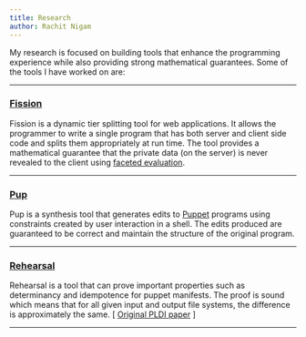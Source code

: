```yaml
---
title: Research
author: Rachit Nigam
---
```


My research is focused on building tools that enhance the programming experience
while also providing strong mathematical guarantees. Some of the tools I have worked
on are:

----------

### [Fission](https://github.com/plasma-umass/fission)
Fission is a dynamic tier splitting tool for web applications. It allows the
programmer to write a single program that has both server and client side code
and splits them appropriately at run time. The tool provides a mathematical
guarantee that the private data (on the server) is never revealed to the client
using [faceted evaluation](https://users.soe.ucsc.edu/~cormac/papers/popl12b.pdf).

----------

### [Pup](https://github.com/plasma-umass/pup)
Pup is a synthesis tool that generates edits to [Puppet](https://puppet.com/) programs using
constraints created by user interaction in a shell. The edits produced are guaranteed
to be correct and maintain the structure of the original program.

----------

### [Rehearsal](https://github.com/plasma-umass/Rehearsal)
Rehearsal is a tool that can prove important properties such as determinancy and idempotence
for puppet manifests. The proof is sound which means that for all given input and output
file systems, the difference is approximately the same.
[ [Original PLDI paper](https://people.cs.umass.edu/~arjun/papers/2016-rehearsal.html) ]

----------

